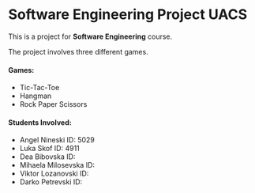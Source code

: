 # Software Engineering Project UACS

This is a project for **Software Engineering** course.

The project involves three different games.

#### Games:
 - Tic-Tac-Toe
 - Hangman
 - Rock Paper Scissors

#### Students Involved:
 - Angel Nineski ID: 5029
 - Luka Skof ID: 4911
 - Dea Bibovska ID:
 - Mihaela Milosevska ID:
 - Viktor Lozanovski ID:
 - Darko Petrevski ID:
